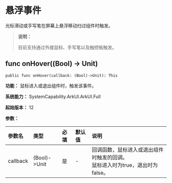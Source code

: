 # 悬浮事件

光标滑动或手写笔在屏幕上悬浮移动扫过组件时触发。

> **说明：**
>
> 目前支持通过外接鼠标、手写笔以及触控板触发。

## func onHover((Bool) -> Unit)

```cangjie
public func onHover(callback: (Bool)->Unit): This
```

**功能：** 鼠标进入或退出组件时，触发该事件。

**系统能力：** SystemCapability.ArkUI.ArkUI.Full

**起始版本：** 12

**参数：**

|参数名|类型|必填|默认值|说明|
|:---|:---|:---|:---|:---|
|callback|(Bool)->Unit|是|-|回调函数，鼠标进入或退出组件时触发的回调。<br>鼠标进入时为true，退出时为false。|
